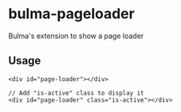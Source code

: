 # bulma-pageloader
Bulma's extension to show a page loader


Usage
---

```
<div id="page-loader"></div>

// Add "is-active" class to display it
<div id="page-loader" class="is-active"></div>
